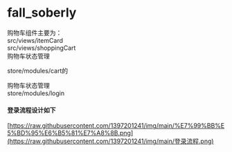 # fall_soberly  
购物车组件主要为：  
src/views/itemCard  
src/views/shoppingCart   
购物车状态管理 

store/modules/cart的

购物车状态管理  
store/modules/login

#### 登录流程设计如下

[https://raw.githubusercontent.com/1397201241/img/main/%E7%99%BB%E5%BD%95%E6%B5%81%E7%A8%8B.png](https://raw.githubusercontent.com/1397201241/img/main/登录流程.png)
